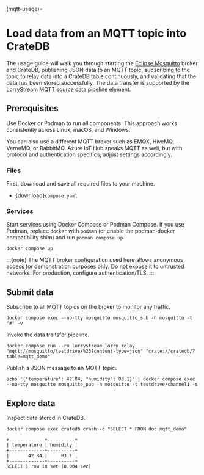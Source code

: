 (mqtt-usage)=
# Load data from an MQTT topic into CrateDB

The usage guide will walk you through starting the [Eclipse Mosquitto] broker and CrateDB,
publishing JSON data to an MQTT topic, subscribing to the topic to relay
data into a CrateDB table continuously, and validating that the data has
been stored successfully.
The data transfer is supported by the [LorryStream MQTT source] data
pipeline element.

## Prerequisites

Use Docker or Podman to run all components. This approach works consistently
across Linux, macOS, and Windows.

You can also use a different MQTT broker such as
EMQX, HiveMQ, VerneMQ, or RabbitMQ. Azure IoT Hub speaks MQTT as well, but with
protocol and authentication specifics; adjust settings accordingly.

### Files

First, download and save all required files to your machine.
- {download}`compose.yaml`

### Services

Start services using Docker Compose or Podman Compose.
If you use Podman, replace `docker` with `podman` (or enable the podman‑docker
compatibility shim) and run `podman compose up`.

```shell
docker compose up
```

:::{note}
The MQTT broker configuration used here allows anonymous access for
demonstration purposes only. Do not expose it to untrusted networks. For
production, configure authentication/TLS.
:::

## Submit data

Subscribe to all MQTT topics on the broker to monitor any traffic.
```shell
docker compose exec --no-tty mosquitto mosquitto_sub -h mosquitto -t "#" -v
```

Invoke the data transfer pipeline.
```shell
docker compose run --rm lorrystream lorry relay "mqtt://mosquitto/testdrive/%23?content-type=json" "crate://cratedb/?table=mqtt_demo"
```

Publish a JSON message to an MQTT topic.
```shell
echo '{"temperature": 42.84, "humidity": 83.1}' | docker compose exec --no-tty mosquitto mosquitto_pub -h mosquitto -t testdrive/channel1 -s
```

## Explore data

Inspect data stored in CrateDB.
```shell
docker compose exec cratedb crash -c "SELECT * FROM doc.mqtt_demo"
```
```psql
+-------------+----------+
| temperature | humidity |
+-------------+----------+
|       42.84 |     83.1 |
+-------------+----------+
SELECT 1 row in set (0.004 sec)
```


[Eclipse Mosquitto]: https://mosquitto.org/
[LorryStream]: https://lorrystream.readthedocs.io/
[LorryStream MQTT source]: https://lorrystream.readthedocs.io/source/mqtt.html
